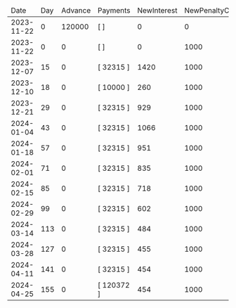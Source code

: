 <table><thead><tr><td>Date</td><td>Day</td><td>Advance</td><td>Payments</td><td>NewInterest</td><td>NewPenaltyCharges</td><td>PrincipalPortion</td><td>ProductFeesPortion</td><td>InterestPortion</td><td>PenaltyChargesPortion</td><td>ProductFeesRefund</td><td>PrincipalBalance</td><td>ProductFeesBalance</td><td>InterestBalance</td><td>PenaltyChargesBalance</td></tr></thead><tbody><tr><td>2023-11-22</td><td>0</td><td>120000</td><td>[  ]</td><td>0</td><td>0</td><td>0</td><td>0</td><td>0</td><td>0</td><td>0</td><td>120000</td><td>227364</td><td>0</td><td>0</td></tr><tr><td>2023-11-22</td><td>0</td><td>0</td><td>[  ]</td><td>0</td><td>1000</td><td>0</td><td>0</td><td>0</td><td>0</td><td>0</td><td>120000</td><td>227364</td><td>0</td><td>1000</td></tr><tr><td>2023-12-07</td><td>15</td><td>0</td><td>[ 32315 ]</td><td>1420</td><td>1000</td><td>100</td><td>28795</td><td>1420</td><td>2000</td><td>0</td><td>119900</td><td>198569</td><td>0</td><td>0</td></tr><tr><td>2023-12-10</td><td>18</td><td>0</td><td>[ 10000 ]</td><td>260</td><td>1000</td><td>30</td><td>8710</td><td>260</td><td>1000</td><td>0</td><td>119870</td><td>189859</td><td>0</td><td>0</td></tr><tr><td>2023-12-21</td><td>29</td><td>0</td><td>[ 32315 ]</td><td>929</td><td>1000</td><td>105</td><td>30281</td><td>929</td><td>1000</td><td>0</td><td>119765</td><td>159578</td><td>0</td><td>0</td></tr><tr><td>2024-01-04</td><td>43</td><td>0</td><td>[ 32315 ]</td><td>1066</td><td>1000</td><td>104</td><td>30145</td><td>1066</td><td>1000</td><td>0</td><td>119661</td><td>129433</td><td>0</td><td>0</td></tr><tr><td>2024-01-18</td><td>57</td><td>0</td><td>[ 32315 ]</td><td>951</td><td>1000</td><td>105</td><td>30259</td><td>951</td><td>1000</td><td>0</td><td>119556</td><td>99174</td><td>0</td><td>0</td></tr><tr><td>2024-02-01</td><td>71</td><td>0</td><td>[ 32315 ]</td><td>835</td><td>1000</td><td>105</td><td>30375</td><td>835</td><td>1000</td><td>0</td><td>119451</td><td>68799</td><td>0</td><td>0</td></tr><tr><td>2024-02-15</td><td>85</td><td>0</td><td>[ 32315 ]</td><td>718</td><td>1000</td><td>106</td><td>30491</td><td>718</td><td>1000</td><td>0</td><td>119345</td><td>38308</td><td>0</td><td>0</td></tr><tr><td>2024-02-29</td><td>99</td><td>0</td><td>[ 32315 ]</td><td>602</td><td>1000</td><td>106</td><td>30607</td><td>602</td><td>1000</td><td>0</td><td>119239</td><td>7701</td><td>0</td><td>0</td></tr><tr><td>2024-03-14</td><td>113</td><td>0</td><td>[ 32315 ]</td><td>484</td><td>1000</td><td>107</td><td>7701</td><td>484</td><td>1000</td><td>0</td><td>119132</td><td>0</td><td>0</td><td>0</td></tr><tr><td>2024-03-28</td><td>127</td><td>0</td><td>[ 32315 ]</td><td>455</td><td>1000</td><td>107</td><td>0</td><td>455</td><td>1000</td><td>0</td><td>119025</td><td>0</td><td>0</td><td>0</td></tr><tr><td>2024-04-11</td><td>141</td><td>0</td><td>[ 32315 ]</td><td>454</td><td>1000</td><td>107</td><td>0</td><td>454</td><td>1000</td><td>0</td><td>118918</td><td>0</td><td>0</td><td>0</td></tr><tr><td>2024-04-25</td><td>155</td><td>0</td><td>[ 120372 ]</td><td>454</td><td>1000</td><td>118918</td><td>0</td><td>454</td><td>1000</td><td>0</td><td>0</td><td>0</td><td>0</td><td>0</td></tr></tbody></table>